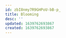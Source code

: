 ```yaml
---
id: zbI8nmy7R9GHPoU-bB-p_
title: Blooming
desc: ''
updated: 1639762693867
created: 1639762693867
---
```


